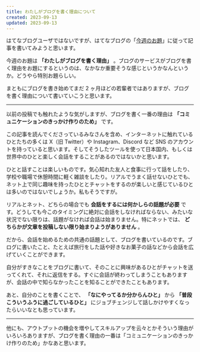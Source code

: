 ```yaml
---
title: わたしがブログを書く理由について
created: 2023-09-13
updated: 2023-09-13
---
```


はてなブログユーザではないですが、はてなブログの「[今週のお題](https://blog.hatena.ne.jp/-/campaign/odai)」に従って記事を書いてみようと思います。

今週のお題は **「わたしがブログを書く理由」** 。ブログのサービスがブログを書く理由をお題にするというのは、なかなか重要そうな感じというかなんというか。どうやら特別お題らしい。

まともにブログを書き始めてまだ 2 ヶ月ほどの若輩者ではありますが、ブログを書く理由について書いていこうと思います。

---

以前の投稿でも触れたような気がしますが、ブログを書く一番の理由は **「コミュニケーションのきっかけ作りのため」** です。

この記事を読んでくださっているみなさんを含め、インターネットに触れているひとたちの多くは X（旧 Twitter）や Instagram、Discord など SNS のアカウントを持っていると思います。そしてそうしたツールを使って日本国内、もしくは世界中のひとと楽しく会話をすることがあるのではないかと思います。

ひとと話すことは楽しいものです。気心知れた友人と食事に行って話をしたり、学校や職場で休憩時間に軽く雑談をしたり。リアルでうまく話せないひとでも、ネット上で同じ趣味を持ったひととチャットをするのが楽しいと感じているひとは多いのではないでしょうか。私もそうですが。

リアルとネット、どちらの場合でも **会話をするには何かしらの話題が必要** です。どうしても今このタイミングに絶対に会話をしなければならない、みたいな状況でない限りは、話題がなければ会話は始まりません。特にネットでは、 **どちらかが文章を投稿しない限り始まりようがありません** 。

だから、会話を始めるための共通の話題として、ブログを書いているのです。ブログに書いたこと、たとえば旅行をした話や好きなお菓子の話などから会話を広げていくことができます。

自分がすきなことをブログに書いて、そのことに興味があるひとがチャットを送ってくれて、それに返信をする。すぐに会話が終わってしまうこともありますが、会話の中で知らなかったことを知ることができたこともあります。

あと、自分のことを書くことで、 **「なにやってるか分からんひと」** から **「普段こういうふうに過ごしているひと」** にジョブチェンジして話しかけやすくなったらいいなとも思っています。

---

他にも、アウトプットの機会を増やしてスキルアップを云々とかそういう理由がいろいろありますが、ブログを書く理由の一番は「コミュニケーションのきっかけ作りのため」かなあと思います。
